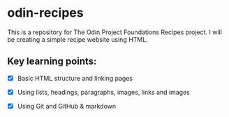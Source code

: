 # odin-recipes
This is a repository for The Odin Project Foundations Recipes project. I will be creating a simple recipe website using HTML.

## Key learning points:

- [x] Basic HTML structure and linking pages
- [x] Using lists, headings, paragraphs, images, links and images
- [x] Using Git and GitHub & markdown

